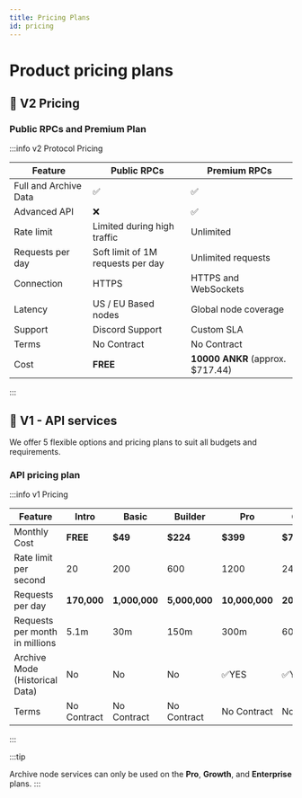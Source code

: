 ```yaml
---
title: Pricing Plans
id: pricing
---
```


# Product pricing plans

## 📌 V2 Pricing

### Public RPCs and Premium Plan

:::info v2 Protocol Pricing

| **Feature**           | Public RPCs                       | Premium RPCs                     |
| --------------------- | --------------------------------- | -------------------------------- |
| Full and Archive Data | ✅                                | ✅                               |
| Advanced API          | ❌                                | ✅                               |
| Rate limit            | Limited during high traffic       | Unlimited                        |
| Requests per day      | Soft limit of 1M requests per day | Unlimited requests               |
| Connection            | HTTPS                             | HTTPS and WebSockets             |
| Latency               | US / EU Based nodes               | Global node coverage             |
| Support               | Discord Support                   | Custom SLA                       |
| Terms                 | No Contract                       | No Contract                      |
| Cost                  | **FREE**                          | **10000 ANKR** (approx. $717.44) |

:::

## 📌 V1 - API services

We offer 5 flexible options and pricing plans to suit all budgets and
requirements.

### API pricing plan

:::info v1 Pricing

| **Feature**                    | **Intro**   | **Basic**     | **Builder**   | **Pro**               | **Growth**            | **Enterprise**          |
| ------------------------------ | ----------- | ------------- | ------------- | --------------------- | --------------------- | ----------------------- |
| Monthly Cost                   | **FREE**    | **$49**       | **$224**      | **$399**              | **$799**              | **$2500+**              |
| Rate limit per second          | 20          | 200           | 600           | 1200                  | 2400                  | 500+ (scales to 10,000) |
| Requests per day               | **170,000** | **1,000,000** | **5,000,000** | **10,000,000**        | **20,000,000**        | **Unlimited**           |
| Requests per month in millions | 5.1m        | 30m           | 150m          | 300m                  | 600m                  | Unlimited               |
| Archive Mode (Historical Data) | No          | No            | No            | :white_check_mark:YES | :white_check_mark:YES | :white_check_mark:YES   |
| Terms                          | No Contract | No Contract   | No Contract   | No Contract           | No Contract           | Contract Required       |

:::

:::tip

Archive node services can only be used on the **Pro**, **Growth**, and **Enterprise** plans.
:::
